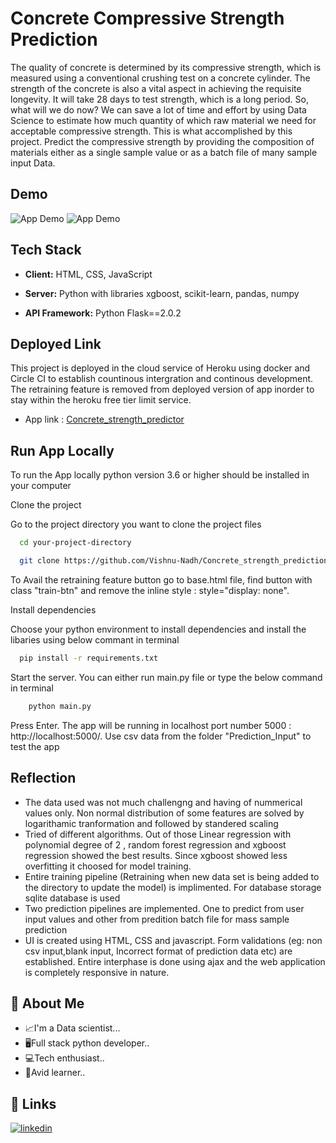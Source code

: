 # Concrete Compressive Strength Prediction

The quality of concrete is determined by its compressive strength, which is measured
using a conventional crushing test on a concrete cylinder. The strength of the concrete
is also a vital aspect in achieving the requisite longevity. It will take 28 days to test
strength, which is a long period. So, what will we do now? We can save a lot of time and
effort by using Data Science to estimate how much quantity of which raw material we
need for acceptable compressive strength. This is what accomplished by this project.
Predict the compressive strength by providing the composition of materials either as a
single sample value or as a batch file of many sample input Data.

## Demo

![App Demo](static/images/values.gif)
![App Demo](static/images/csv.gif)

## Tech Stack

- **Client:** HTML, CSS, JavaScript

- **Server:** Python with libraries xgboost, scikit-learn, pandas, numpy

- **API Framework:** Python Flask==2.0.2

## Deployed Link

This project is deployed in the cloud service of Heroku using docker and Circle CI to establish countinous intergration and continous development. The retraining feature is removed from deployed version of app inorder to stay within the heroku free tier limit service.

- App link : [Concrete_strength_predictor](https://concrete-strength-prediction11.herokuapp.com/)

## Run App Locally

To run the App locally python version 3.6 or higher should be installed in your computer

Clone the project

Go to the project directory you want to clone the project files

```bash
  cd your-project-directory
```

```bash
  git clone https://github.com/Vishnu-Nadh/Concrete_strength_prediction.git
```

To Avail the retraining feature button go to base.html file, find button with class "train-btn"
and remove the inline style : style="display: none".

Install dependencies

Choose your python environment to install dependencies and install the libaries using below commant in terminal

```bash
  pip install -r requirements.txt
```

Start the server.
You can either run main.py file or type the below command in terminal

```bash
    python main.py
```

Press Enter. The app will be running in localhost port number 5000 : http://localhost:5000/. Use csv data from the folder "Prediction_Input" to test the app

## Reflection

- The data used was not much challengng and having of nummerical values only. Non normal distribution of some features are solved by logarithamic tranformation and followed by standered scaling
- Tried of different algorithms. Out of those Linear regression with polynomial degree of 2 , random forest regression and xgboost regression showed the best results. Since xgboost showed less overfitting it choosed for model training.
- Entire training pipeline (Retraining when new data set is being added to the directory to update the model) is implimented. For database storage sqlite database is used
- Two prediction pipelines are implemented. One to predict from user input values and other from predition batch file for mass sample prediction
- UI is created using HTML, CSS and javascript. Form validations (eg: non csv input,blank input, Incorrect format of prediction data etc) are established. Entire interphase is done using ajax and the web application is completely responsive in nature.

## 🚀 About Me

- 📈I'm a Data scientist...
- 🖥Full stack python developer..
- 💻Tech enthusiast..
- 📖Avid learner..

## 🔗 Links

[![linkedin](https://img.shields.io/badge/linkedin-0A66C2?style=for-the-badge&logo=linkedin&logoColor=white)](https://www.linkedin.com/in/vishnunadh/)
